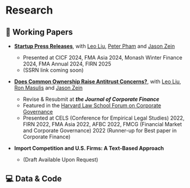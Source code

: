 # Research

## 📝 Working Papers

- [**Startup Press Releases**](https://www.dropbox.com/scl/fi/718hh9p7cngcd8izkwu8a/main.pdf?rlkey=gdleuhzts0g7iaggxsk9efte0&st=14bcrcd3&dl=0), with [Leo Liu](https://leoliu0.github.io/), [Peter Pham](https://sites.google.com/view/peterkienpham/home) and [Jason Zein](https://www.jasonzein.com/)
    - Presented at CICF 2024, FMA Asia 2024, Monash Winter Finance 2024, FMA Annual 2024, FIRN 2025
    - (SSRN link coming soon)

- [**Does Common Ownership Raise Antitrust Concerns?**](https://papers.ssrn.com/sol3/papers.cfm?abstract_id=4972463), with [Leo Liu](https://leoliu0.github.io/), [Ron Masulis](https://sites.google.com/site/ronmasulis) and [Jason Zein](https://www.jasonzein.com/)
    - Revise & Resubmit at **_the Journal of Corporate Finance_**
    - Featured in the [Harvard Law School Forum on Corporate Governance](https://corpgov.law.harvard.edu/2025/01/06/does-common-ownership-raise-antitrust-concerns/)
    - Presented at  CELS (Conference for Empirical Legal Studies) 2022, FIRN 2022, FMA Asia 2022,  AFBC 2022, FMCG (Financial Market and Corporate Governance) 2022 (Runner-up for Best paper in Corporate Finance)

- **Import Competition and U.S. Firms: A Text-Based Approach**
    - (Draft Available Upon Request)


## 💻 Data & Code
